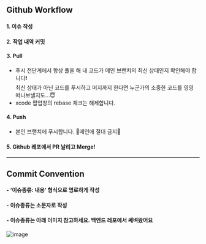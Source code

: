 ## Github Workflow
#### 1. 이슈 작성
#### 2. 작업 내역 커밋
#### 3. Pull
- 푸시 전단계에서 항상 풀을 해 내 코드가 메인 브랜치의 최신 상태인지 확인해야 합니다:exclamation:   
최신 상태가 아닌 코드를 푸시하고 머지까지 한다면 누군가의 소중한 코드를 영영 떠나보낼지도...:innocent:
- xcode 팝업창의 rebase 체크는 해제합니다.
#### 4. Push
- 본인 브랜치에 푸시합니다. :no_entry_sign:메인에 절대 금지:no_entry_sign:
#### 5. Github 레포에서 PR 날리고 Merge!

---

## Commit Convention
#### - ‘이슈종류: 내용’ 형식으로 명료하게 작성
#### - 이슈종류는 소문자로 작성
#### - 이슈종류는 아래 이미지 참고하세요. 백엔드 레포에서 쎄벼왔어요
![image](https://user-images.githubusercontent.com/56381189/215317277-ccd22c84-8223-486e-849a-d156211d542d.png)
